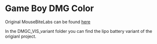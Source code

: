 # Game Boy DMG Color

Original MouseBiteLabs can be found [here](https://github.com/MouseBiteLabs/Game-Boy-DMG-Color)

In the DMGC_VIS_variant folder you can find the lipo battery variant of the origianl project.
